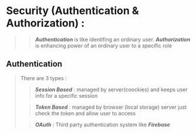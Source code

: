 # Security (Authentication & Authorization) :

> > **_Authentication_** is like identifing an ordinary user. **_Authorization_** is enhancing power of an ordinary user to a specific role

## Authentication

> There are 3 types :
>
> > **_Session Based_** : managed by server(coockies) and keeps user info for a specific session
>
> > **_Token Based_** : managed by browser (local storage) server just check the token and allow user to access
>
> > **_OAuth_** : Third party authentication system like **_Firebase_**
